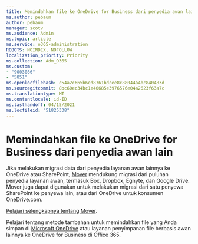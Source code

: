 ```yaml
---
title: Memindahkan file ke OneDrive for Business dari penyedia awan lain
ms.author: pebaum
author: pebaum
manager: scotv
ms.audience: Admin
ms.topic: article
ms.service: o365-administration
ROBOTS: NOINDEX, NOFOLLOW
localization_priority: Priority
ms.collection: Adm_O365
ms.custom:
- "9003086"
- "5851"
ms.openlocfilehash: c54a2c665b6ed8761bdcee8c88044a4bc840483d
ms.sourcegitcommit: 8bc60ec34bc1e40685e3976576e04a2623f63a7c
ms.translationtype: MT
ms.contentlocale: id-ID
ms.lasthandoff: 04/15/2021
ms.locfileid: "51825338"
---
```

# <a name="move-files-into-onedrive-for-business-from-another-cloud-provider"></a>Memindahkan file ke OneDrive for Business dari penyedia awan lain

Jika melakukan migrasi data dari penyedia layanan awan lainnya ke OneDrive atau SharePoint, [Mover](https://go.microsoft.com/fwlink/?linkid=2132453) mendukung migrasi dari puluhan penyedia layanan awan, termasuk Box, Dropbox, Egnyte, dan Google Drive. Mover juga dapat digunakan untuk melakukan migrasi dari satu penyewa SharePoint ke penyewa lain, atau dari OneDrive untuk konsumen OneDrive.com.

[Pelajari selengkapnya tentang Mover](https://go.microsoft.com/fwlink/?linkid=2132453).

Pelajari tentang metode tambahan untuk memindahkan file yang Anda simpan di [Microsoft OneDrive](https://support.microsoft.com/office/7fb28cad-7e25-451f-8b4b-2d1a71e5c0e9) atau layanan penyimpanan file berbasis awan lainnya ke OneDrive for Business di Office 365.
